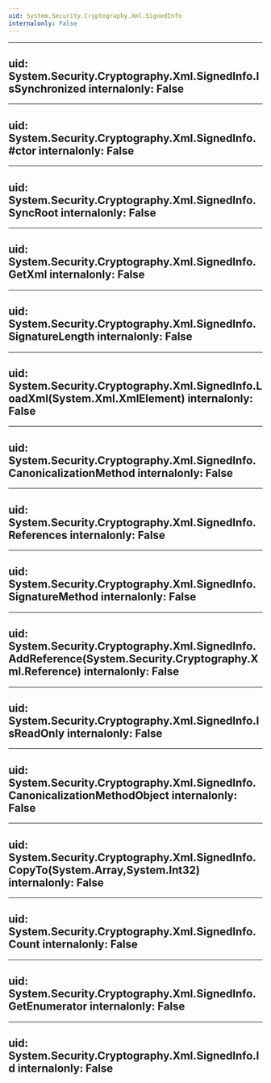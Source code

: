 ```yaml
---
uid: System.Security.Cryptography.Xml.SignedInfo
internalonly: False
---
```


---
uid: System.Security.Cryptography.Xml.SignedInfo.IsSynchronized
internalonly: False
---

---
uid: System.Security.Cryptography.Xml.SignedInfo.#ctor
internalonly: False
---

---
uid: System.Security.Cryptography.Xml.SignedInfo.SyncRoot
internalonly: False
---

---
uid: System.Security.Cryptography.Xml.SignedInfo.GetXml
internalonly: False
---

---
uid: System.Security.Cryptography.Xml.SignedInfo.SignatureLength
internalonly: False
---

---
uid: System.Security.Cryptography.Xml.SignedInfo.LoadXml(System.Xml.XmlElement)
internalonly: False
---

---
uid: System.Security.Cryptography.Xml.SignedInfo.CanonicalizationMethod
internalonly: False
---

---
uid: System.Security.Cryptography.Xml.SignedInfo.References
internalonly: False
---

---
uid: System.Security.Cryptography.Xml.SignedInfo.SignatureMethod
internalonly: False
---

---
uid: System.Security.Cryptography.Xml.SignedInfo.AddReference(System.Security.Cryptography.Xml.Reference)
internalonly: False
---

---
uid: System.Security.Cryptography.Xml.SignedInfo.IsReadOnly
internalonly: False
---

---
uid: System.Security.Cryptography.Xml.SignedInfo.CanonicalizationMethodObject
internalonly: False
---

---
uid: System.Security.Cryptography.Xml.SignedInfo.CopyTo(System.Array,System.Int32)
internalonly: False
---

---
uid: System.Security.Cryptography.Xml.SignedInfo.Count
internalonly: False
---

---
uid: System.Security.Cryptography.Xml.SignedInfo.GetEnumerator
internalonly: False
---

---
uid: System.Security.Cryptography.Xml.SignedInfo.Id
internalonly: False
---
